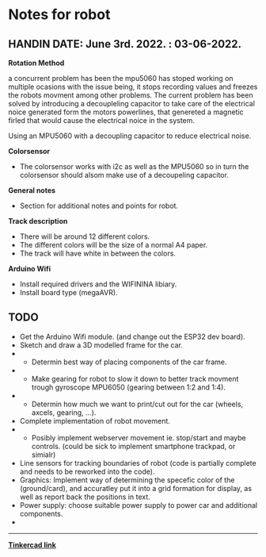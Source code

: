 # Notes for robot

**HANDIN DATE:** 
June 3rd. 2022. : 03-06-2022.
-

**Rotation Method**

a concurrent problem has been the mpu5060 has stoped working on multiple ocasions with the issue being, it stops recording values and freezes the robots movment among other problems. 
The current problem has been solved by introducing a decoupleling capacitor to take care of the electrical noice generated form the motors powerlines, that genereted a magnetic firled that would cause the electrical noice in the system. 

Using an MPU5060 with a decoupling capacitor to reduce electrical noise.         


**Colorsensor**
- The colorsensor works with i2c as well as the MPU5060 so in turn the colorsensor should alsom make use of a decoupeling capacitor.


**General notes** 
- Section for additional notes and points for robot.


**Track description**
- There will be around 12 different colors.
- The different colors will be the size of a normal A4 paper. 
- The track will have white in between the colors. 
 
**Arduino Wifi**
- Install required drivers and the WIFININA libiary. 
- Install board type (megaAVR). 


**TODO**
-

- Get the Arduino Wifi module. (and change out the ESP32 dev board).
- Sketch and draw a 3D modelled frame for the car.
- - Determin best way of placing components of the car frame. 
- - Make gearing for robot to slow it down to better track movment trough gyroscope MPU6050 (gearing between 1:2 and 1:4).
- - Determin how much we want to print/cut out for the car (wheels, axcels, gearing, ...). 
- Complete implementation of robot movement.
- - Posibly implement webserver movement ie. stop/start and maybe controls. (could be sick to implement smartphone trackpad, or simialr)
- Line sensors for tracking boundaries of robot (code is partially complete and needs to be reworked into the code).
- Graphics: Implement way of determining the specefic color of the (ground/card), and accuratley put it into a grid formation for display, as well as report back the positions in text. 
- Power supply: choose suitable power supply to power car and additional components. 
- 

---

**[Tinkercad link](https://www.tinkercad.com/things/cVaP56cp1Xu-magnificent-jarv-wluff/edit?sharecode=f-WMT-jDCFX4ljCWVwpv9Y9nf8SZGSp0SBOLLC0KjG4)** 


